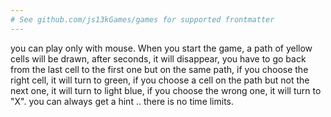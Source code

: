 ```yaml
---
# See github.com/js13kGames/games for supported frontmatter
---
```

you can play only with mouse.
When you start the game, a path of yellow cells will be drawn, after seconds, it will disappear, you have to go back from the last cell to the first one but on the same path, if you choose the right cell, it will turn to green, if you choose a cell on the path but not the next one, it will turn to light blue, if you choose the wrong one, it will turn to "X".
you can always get a hint .. there is no time limits.